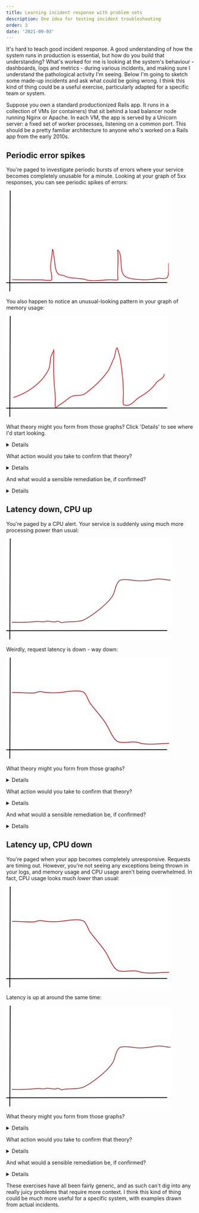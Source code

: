 ```yaml
---
title: Learning incident response with problem sets
description: One idea for testing incident troubleshooting
order: 3
date: '2021-09-03'
---
```


It's hard to teach good incident response. A good understanding of how the system runs in production is essential, but how do you build that understanding? What's worked for me is looking at the system's behaviour - dashboards, logs and metrics - during various incidents, and making sure I understand the pathological activity I'm seeing. Below I'm going to sketch some made-up incidents and ask what could be going wrong. I think this kind of thing could be a useful exercise, particularly adapted for a specific team or system. 

Suppose you own a standard productionized Rails app. It runs in a collection of VMs (or containers) that sit behind a load balancer node running Nginx or Apache. In each VM, the app is served by a Unicorn server: a fixed set of worker processes, listening on a common port. This should be a pretty familiar architecture to anyone who's worked on a Rails app from the early 2010s.

## Periodic error spikes

You're paged to investigate periodic bursts of errors where your service becomes completely unusable for a minute. Looking at your graph of 5xx responses, you can see periodic spikes of errors:

![error-spikes](error-spikes.svg)

You also happen to notice an unusual-looking pattern in your graph of memory usage:

![memory-spikes](discontinuous-spikes.svg)

What theory might you form from those graphs? Click 'Details' to see where I'd start looking.
<details>It looks like the service has a memory leak. As the memory usage grows, the app behaves normally, until it grows too large and triggers a restart (by systemd, k8s, or whatever orchestrator is managing the service instances). The error bursts happen when a service instance is restarted, likely because traffic is still being sent to the dead instance, or because in-flight traffic is being dropped.</details>

What action would you take to confirm that theory?
<details>I'd first check the orchestrator logs to confirm the memory leak, then manually trigger an instance restart to confirm that those produce a spike of errors.</details>

And what would a sensible remediation be, if confirmed?

<details>Ensure the orchestrator waits for in-flight requests to clear and for the service discovery TTL to time out before removing a dead instance. Meanwhile, investigate why the app is leaking memory.</details>

## Latency down, CPU up

You're paged by a CPU alert. Your service is suddenly using much more processing power than usual:

![cpu-up](cpu-up.svg)

Weirdly, request latency is down - way down:

![latency-down](latency-down.svg)

What theory might you form from those graphs?

<details>Your service might be responding with an error to every request, before doing any processing at all. I've seen this happen with heavily rate-limited traffic, as every request comes back 429 immediately, or with a problem early on in the Rails middleware stack that's 500-ing before reaching any business logic. Latency is down because the problem occurs before the request has time to really do anything, and CPU is up because (a) Rails is spending all its time building exceptions and stack traces, and (b) the service is performing much less IO-bound work.</details>

What action would you take to confirm that theory?

<details>Check the status codes your app is returning (either from logs/metrics or just making a request yourself). It should be a 500 or a 429.</details>

And what would a sensible remediation be, if confirmed?

<details>If there's a bug, fix the bug. If there's a spike of traffic, consider blocking the flood of requests before it reaches your comparatively-slow Rails service: either at your load balancer, by adding a config line to block requests from a particular IP, or as a page rule in your CDN if you're using one.</details>

## Latency up, CPU down

You're paged when your app becomes completely unresponsive. Requests are timing out. However, you're not seeing any exceptions being thrown in your logs, and memory usage and CPU usage aren't being overwhelmed. In fact, CPU usage looks much _lower_ than usual:

![latency-down](latency-down.svg)

Latency is up at around the same time:

![cpu-up](cpu-up.svg)

What theory might you form from those graphs?

<details>
Your service is likely stalling out on IO: some common API call is likely timing out instead of responding in a handful of ms. Your pool of Unicorn workers is clogged with these requests, and can't do anything until they resolve. (This failure mode is somewhat specific to Unicorn's forked-process model. A threaded server like Puma or an event loop based server like Thin would handle this situation better.)
</details>

What action would you take to confirm that theory?

<details>If you have per-request traces, check those to see how much time's being spent making API calls. If that percentage has recently gone from ~20% to ~99%, the theory is confirmed. Alternatively, check your logs for similar information, or make the request yourself if you're familiar enough with the service.</details>

And what would a sensible remediation be, if confirmed?

<details>Lower the timeout for that API call and add a circuit breaker, so a few timeouts in a row causes the requests to fail-fast for a little while. That should give some space for the failure-handling logic that your service hopefully has.</details>

These exercises have all been fairly generic, and as such can't dig into any really juicy problems that require more context. I think this kind of thing could be much more useful for a specific system, with examples drawn from actual incidents.
